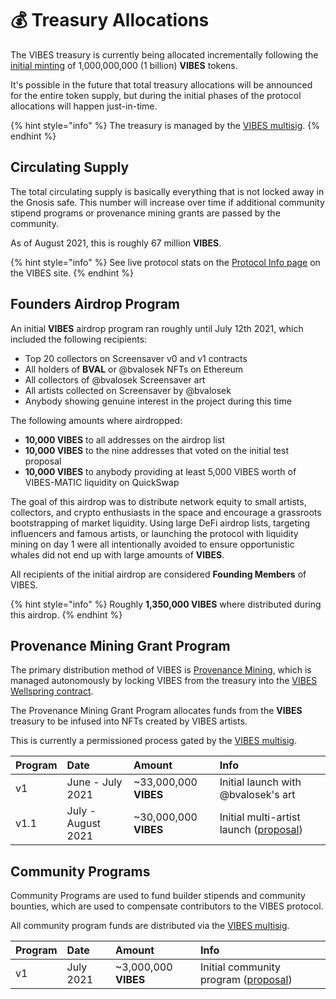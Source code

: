 # 💰 Treasury Allocations

The VIBES treasury is currently being allocated incrementally following the [initial minting](./) of 1,000,000,000 \(1 billion\) **VIBES** tokens.

It's possible in the future that total treasury allocations will be announced for the entire token supply, but during the initial phases of the protocol allocations will happen just-in-time.

{% hint style="info" %}
The treasury is managed by the [VIBES multisig](../../community/governance.md#vibes-multisig).
{% endhint %}

## Circulating Supply <a id="founders-airdrop-program"></a>

The total circulating supply is basically everything that is not locked away in the Gnosis safe. This number will increase over time if additional community stipend programs or provenance mining grants are passed by the community.

As of August 2021, this is roughly 67 million **VIBES**. 

{% hint style="info" %}
See live protocol stats on the [Protocol Info page](https://www.sickvibes.xyz/protocol) on the VIBES site.
{% endhint %}

## Founders Airdrop Program <a id="founders-airdrop-program"></a>

An initial **VIBES** airdrop program ran roughly until July 12th 2021, which included the following recipients:‌

* Top 20 collectors on Screensaver v0 and v1 contracts
* All holders of **BVAL** or @bvalosek NFTs on Ethereum
* All collectors of @bvalosek Screensaver art
* All artists collected on Screensaver by @bvalosek
* Anybody showing genuine interest in the project during this time

The following amounts where airdropped:‌

* **10,000 VIBES** to all addresses on the airdrop list
* **10,000 VIBES** to the nine addresses that voted on the initial test proposal
* **10,000 VIBES** to anybody providing at least 5,000 VIBES worth of VIBES-MATIC liquidity on QuickSwap

The goal of this airdrop was to distribute network equity to small artists, collectors, and crypto enthusiasts in the space and encourage a grassroots bootstrapping of market liquidity. Using large DeFi airdrop lists, targeting influencers and famous artists, or launching the protocol with liquidity mining on day 1 were all intentionally avoided to ensure opportunistic whales did not end up with large amounts of **VIBES**.‌

All recipients of the initial airdrop are considered **Founding Members** of VIBES.

{% hint style="info" %}
Roughly **1,350,000 VIBES** where distributed during this airdrop.‌
{% endhint %}

## Provenance Mining Grant Program <a id="provenance-mining-grant-program"></a>

The primary distribution method of VIBES is [Provenance Mining](https://app.gitbook.com/@vibes/s/vibes/~/drafts/-MeQNBFuYjdCPojZ49Xr/vibes-protocol/provenance-mining), which is managed autonomously by locking VIBES from the treasury into the [VIBES Wellspring contract](https://app.gitbook.com/@vibes/s/vibes/~/drafts/-MeQNBFuYjdCPojZ49Xr/resources/architecture).‌

The Provenance Mining Grant Program allocates funds from the **VIBES** treasury to be infused into NFTs created by VIBES artists.‌

This is currently a permissioned process gated by the [VIBES multisig](../../community/governance.md#vibes-multisig).

| Program | Date | Amount | Info |
| :--- | :--- | :--- | :--- |
| v1 | June - July 2021 | ~33,000,000 **VIBES** | Initial launch with @bvalosek's art |
| v1.1 | July - August 2021 | ~30,000,000 **VIBES** | Initial multi-artist launch \([proposal](https://snapshot.org/#/sickvibes.eth/proposal/QmdwL7CMqaDjha3nJvm69HtHjUSH5Ma8ozhxm7YF4aYiRh)\) |

## Community Programs‌ <a id="community-programs"></a>

Community Programs are used to fund builder stipends and community bounties, which are used to compensate contributors to the VIBES protocol.‌

All community program funds are distributed via the [VIBES multisig](../../community/governance.md#vibes-multisig).

| Program | Date | Amount | Info |
| :--- | :--- | :--- | :--- |
| v1 | July 2021 | ~3,000,000 **VIBES** | Initial community program \([proposal](https://snapshot.org/#/sickvibes.eth/proposal/QmdwL7CMqaDjha3nJvm69HtHjUSH5Ma8ozhxm7YF4aYiRh)\) |


